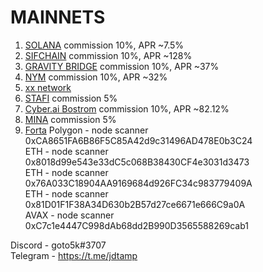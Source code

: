 # MAINNETS

1. [SOLANA](https://www.validators.app/validators/BwxhmqZRmVKfDkhb3ZvNUVdrLZXQBumMrvexoYrViAoU?locale=en&network=mainnet&order=&refresh=) commission 10%, APR ~7.5%
2. [SIFCHAIN](https://www.mintscan.io/sifchain/validators/sifvaloper1x7c8geq5dffa674vslu7s5mugy5nakjn5c0q4a) commission 10%, APR ~128%
3. [GRAVITY BRIDGE](https://www.mintscan.io/gravity-bridge/validators/gravityvaloper13wuh7qqka4ej0a9d2zhmtnvut0jmz6nq93qdfw) commission 10%, APR ~37%
4. [NYM](https://mixnet.explorers.guru/mixnode/9PPyadYa2ueGpuPzEs1VuFTNoQ5SpLtE5icFKjmkijwz) commission 10%, APR ~32%
5. [xx network](https://dashboard.xx.network/nodes/z6SAOB9V8riWmVS6y2E4lxvRp_K8V6xXGMAmFmE4aaQC)
6. [STAFI](https://stafi.subscan.io/validator/33SBMf22NzaysFt62xvpy46RDP48dFDWiveKkSVeqGW4qoUv) commission 5%
7. [Cyber.ai Bostrom](https://cyb.ai/network/bostrom/hero/bostromvaloper10trdf5eyfcmc9graltx4hmpgznhrm7hd6adf6s) commission 10%, APR ~82.12%
8. [MINA](https://minaexplorer.com/wallet/B62qq6ceNHCu9mSBvczmHS5JzHC4zw5U9KLALuwZPemeksx82AEfQSr) commission 5%
9. [Forta](https://explorer.forta.network/network) 
Polygon - node scanner 0xCA8651FA6B86F5C85A42d9c31496AD478E0b3C24  
ETH	- node scanner 0x8018d99e543e33dC5c068B38430CF4e3031d3473  
ETH	- node scanner 0x76A033C18904AA9169684d926FC34c983779409A  
ETH	- node scanner 0x81D01F1F38A34D630b2B57d27ce6671e666C9a0A    			
AVAX	- node scanner 0xC7c1e4447C998dAb68dd2B990D3565588269cab1  
  



Discord  - goto5k#3707  
Telegram - https://t.me/jdtamp
